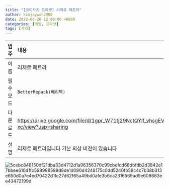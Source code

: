 ```yaml
---
title: "[코이카츠 프리셋] 리제로 페트라"
author: kimjaywon2000
date: 2022-06-20 12:00:00 +0800
categories: [게임, 프리셋]
tags: [게임]
---
```


| 범주             | 내용            |
|:----------------|:---------------|
| 이름             | 리제로 페트라  |
| 필수 모드         | `BetterRepack(베리팩)`       |
| 다운로드          | <https://drive.google.com/file/d/1gpr_W71tj29NctQYlf_vhsgEVDvPQ-xc/view?usp=sharing> |
| 설명             | 리제로 페트라입니다 기본 의상 버전이 있습니다  |

![5cebc848150df21dba33d4712d1a96356370c99cbefcd68dbfdb2d3842e17bbee610d1fc598998598d8de1d090d4248175c0dd5240fb58c4c7b38b313e650d0a7e4ed70422d1fc27d62f65a49bd0afe3b6ca2316569ad9e608683ee43472199d](https://user-images.githubusercontent.com/76558033/174838830-684234ef-6a4f-494c-b86e-1ca609b00c02.jpg)
